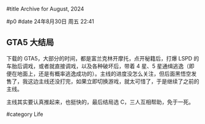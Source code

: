 #title Archive for August, 2024

#p0
#date 24年8月30日 周五 22:41

## GTA5 大结局

下载的 GTA5，大部分的时间，都是富兰克林开摩托，点开秘籍后，打爆 LSPD 的车胎后调戏，或者就直接调戏，以及各种破坏后，带着 4 星、5 星通缉逃逸（即便在地面上，还是有概率逃逸成功的）。主线的进度没怎么关注，但后面黑悟空发售了，我这边主线还没打完，如果立即切换游戏，就太可惜了，于是继续了之前的主线。

主线其实要认真推起来，也挺快的，最后结局选 C，三人互相帮助，免于一死。

#category Life
